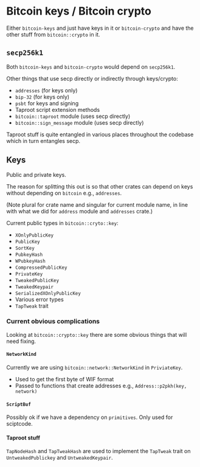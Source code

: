 # Bitcoin keys / Bitcoin crypto

Either `bitcoin-keys` and just have keys in it or `bitcoin-crypto` and
have the other stuff from `bitcoin::crypto` in it.

## `secp256k1`

Both `bitcoin-keys` and `bitcoin-crypto` would depend on `secp256k1`.

Other things that use secp directly or indirectly through keys/crypto:

- `addresses` (for keys only)
- `bip-32` (for keys only)
- `psbt` for keys and signing
- Taproot script extension methods
- `bitcoin::taproot` module (uses secp directly)
- `bitcoin::sign_message` module (uses secp directly)

Taproot stuff is quite entangled in various places throughout the
codebase which in turn entangles secp.

## Keys

Public and private keys. 

The reason for splitting this out is so that other crates can depend on keys without depending on
`bitcoin` e.g., `addresses`.

(Note plural for crate name and singular for current module name, in line with what we did for
`address` module and `addresses` crate.)

Current public types in `bitcoin::cryto::key`:

- `XOnlyPublicKey`
- `PublicKey`
- `SortKey`
- `PubkeyHash`
- `WPubkeyHash`
- `CompressedPublicKey`
- `PrivateKey`
- `TweakedPublicKey`
- `TweakedKeypair`
- `SerializedXOnlyPublicKey`
- Various error types
- `TapTweak` trait

### Current obvious complications

Looking at `bitcoin::crypto::key` there are some obvious things that will need fixing.

#### `NetworkKind`

Currently we are using `bitcoin::network::NetworkKind` in `PriviateKey`.

- Used to get the first byte of WIF format
- Passed to functions that create addresses e.g., `Address::p2pkh(key, network)`

#### `ScriptBuf`

Possibly ok if we have a dependency on `primitives`. Only used for sciptcode.

#### Taproot stuff

`TapNodeHash` and `TapTweakHash` are used to implement the `TapTweak` trait on `UntweakedPublickey`
and `UntweakedKeypair`.
